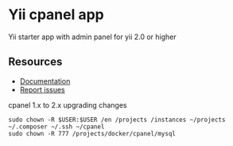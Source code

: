 # Yii cpanel app
Yii starter app with admin panel for yii 2.0 or higher

Resources
---------

  * [Documentation](https://github.com/codexten/docs/tree/master/yii-cpanel-app)
  * [Report issues](https://github.com/codexten/yii-cpanel-app/issues)

cpanel 1.x to 2.x upgrading changes

```shell script
sudo chown -R $USER:$USER /en /projects /instances ~/projects ~/.composer ~/.ssh ~/cpanel 
sudo chown -R 777 /projects/docker/cpanel/mysql

```
